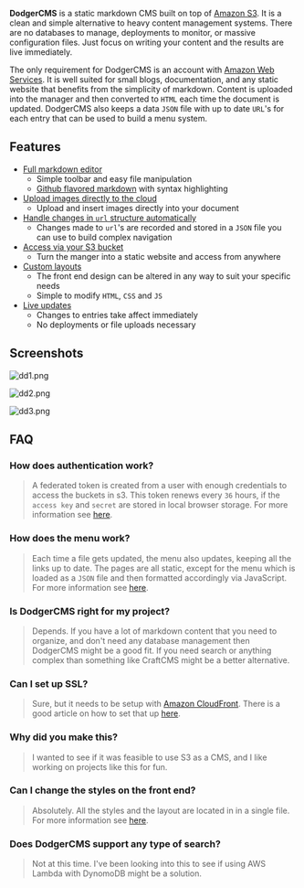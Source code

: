 **DodgerCMS** is a static markdown CMS built on top of [Amazon S3](http://aws.amazon.com/s3/). It is a clean and simple alternative to heavy content management systems. There are no databases to manage, deployments to monitor, or massive configuration files. Just focus on writing your content and the results are live immediately.

The only requirement for DodgerCMS is an account with [Amazon Web Services](http://aws.amazon.com/). It is well suited for small blogs, documentation, and any static website that benefits from the simplicity of markdown. Content is uploaded into the manager and then converted to `HTML` each time the document is updated. DodgerCMS also keeps a data `JSON` file with up to date `URL`'s for each entry that can be used to build a menu system.

## Features

- [Full markdown editor](http://dodgercms.com/features/editor)
  - Simple toolbar and easy file manipulation
  - [Github flavored markdown](https://help.github.com/articles/github-flavored-markdown/) with syntax highlighting
- [Upload images directly to the cloud](http://dodgercms.com/features/images)
  - Upload and insert images directly into your document
- [Handle changes in `url` structure automatically](http://dodgercms.com/features/menu)
  - Changes made to `url`'s are recorded and stored in a `JSON` file you can use to build complex navigation 
- [Access via your S3 bucket](http://dodgercms.com/features/cloud)
  - Turn the manger into a static website and access from anywhere
- [Custom layouts](http://dodgercms.com/features/layouts)
  - The front end design can be altered in any way to suit your specific needs
  - Simple to modify `HTML`, `CSS` and `JS`
- [Live updates](http://dodgercms.com/features/live)
  - Changes to entries take affect immediately
  - No deployments or file uploads necessary

## Screenshots

![dd1.png](http://assets.dodgercms.com.s3.amazonaws.com/images/dd1.png)

![dd2.png](http://assets.dodgercms.com.s3.amazonaws.com/images/dd2.png)

![dd3.png](http://assets.dodgercms.com.s3.amazonaws.com/images/dd3.png)

## FAQ

### How does authentication work?

> A federated token is created from a user with enough credentials to access the buckets in s3. This token renews every `36` hours, if the `access key` and `secret` are stored in local browser storage. For more information see [here](http://dodgercms.com/help/installation#user-account).

### How does the menu work?

> Each time a file gets updated, the menu also updates, keeping all the links up to date. The pages are all static, except for the menu which is loaded as a `JSON` file and then formatted accordingly via JavaScript. For more information see [here](http://dodgercms.com/features/menu).

### Is DodgerCMS right for my project?

> Depends. If you have a lot of markdown content that you need to organize, and don't need any database management then DodgerCMS might be a good fit. If you need search or anything complex than something like CraftCMS might be a better alternative.

### Can I set up SSL?

> Sure, but it needs to be setup with [Amazon CloudFront](http://aws.amazon.com/cloudfront/). There is a good article on how to set that up [here](https://bryce.fisher-fleig.org/blog/setting-up-ssl-on-aws-cloudfront-and-s3/).

### Why did you make this?

> I wanted to see if it was feasible to use S3 as a CMS, and I like working on projects like this for fun.

### Can I change the styles on the front end?

> Absolutely. All the styles and the layout are located in in a single file. For more information see [here](http://dodgercms.com/help/change-layout).

### Does DodgerCMS support any type of search?

> Not at this time. I've been looking into this to see if using AWS Lambda with DynomoDB might be a solution.